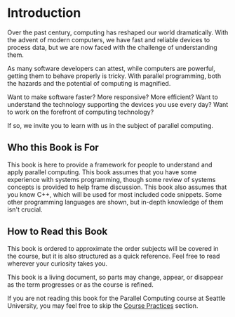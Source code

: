 # Introduction

Over the past century, computing has reshaped our world dramatically.
With the advent of modern computers, we have fast and reliable devices to process data, but we are now faced with the challenge of understanding them.

As many software developers can attest, while computers are powerful, getting them to behave properly is tricky.
With parallel programming, both the hazards and the potential of computing is magnified.

Want to make software faster?
More responsive?
More efficient?
Want to understand the technology supporting the devices you use every day?
Want to work on the forefront of computing technology?

If so, we invite you to learn with us in the subject of parallel computing. 

## Who this Book is For

This book is here to provide a framework for people to understand and apply parallel computing.
This book assumes that you have some experience with systems programming, though some review of systems concepts is provided to help frame discussion.
This book also assumes that you know C++, which will be used for most included code snippets.
Some other programming languages are shown, but in-depth knowledge of them isn't crucial.



## How to Read this Book

This book is ordered to approximate the order subjects will be covered in the course, but it is also structured as a quick reference.
Feel free to read wherever your curiosity takes you.

This book is a living document, so parts may change, appear, or disappear as the term progresses or as the course is refined.

If you are not reading this book for the Parallel Computing course at Seattle University, you may feel free to skip the [Course Practices](./practices/intro.md) section.



